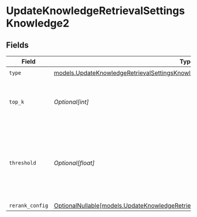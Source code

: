 # UpdateKnowledgeRetrievalSettingsKnowledge2


## Fields

| Field                                                                                                                                                                | Type                                                                                                                                                                 | Required                                                                                                                                                             | Description                                                                                                                                                          |
| -------------------------------------------------------------------------------------------------------------------------------------------------------------------- | -------------------------------------------------------------------------------------------------------------------------------------------------------------------- | -------------------------------------------------------------------------------------------------------------------------------------------------------------------- | -------------------------------------------------------------------------------------------------------------------------------------------------------------------- |
| `type`                                                                                                                                                               | [models.UpdateKnowledgeRetrievalSettingsKnowledgeResponse200Type](../models/updateknowledgeretrievalsettingsknowledgeresponse200type.md)                             | :heavy_check_mark:                                                                                                                                                   | N/A                                                                                                                                                                  |
| `top_k`                                                                                                                                                              | *Optional[int]*                                                                                                                                                      | :heavy_minus_sign:                                                                                                                                                   | Used to filter chunks that are most similar to the query                                                                                                             |
| `threshold`                                                                                                                                                          | *Optional[float]*                                                                                                                                                    | :heavy_minus_sign:                                                                                                                                                   | Used to filter chunks that are most similar to the query. A value of `0` will be consider disabled.                                                                  |
| `rerank_config`                                                                                                                                                      | [OptionalNullable[models.UpdateKnowledgeRetrievalSettingsKnowledgeResponseRerankConfig]](../models/updateknowledgeretrievalsettingsknowledgeresponsererankconfig.md) | :heavy_minus_sign:                                                                                                                                                   | N/A                                                                                                                                                                  |